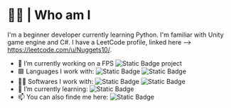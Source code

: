 # 👨‍💻 | Who am I
I'm a beginner developer currently learning Python. I'm familiar with Unity game engine and C#. I have a LeetCode profile, linked here --> https://leetcode.com/u/Nuggets10/.

- 🔭 I’m currently working on a FPS <img alt="Static Badge" src="https://img.shields.io/badge/Unity-black?logo=unity&logoColor=white&logoSize=auto"> project
- 🟩 Languages I work with: <img alt="Static Badge" src="https://img.shields.io/badge/C%23-purple?logo=sharp&logoColor=white&logoSize=auto"> <img alt="Static Badge" src="https://img.shields.io/badge/Python-yellow?logo=python&logoSize=auto">
- 🧑‍💻 Softwares I work with: <img alt="Static Badge" src="https://img.shields.io/badge/Unity-black?logo=unity&logoColor=white&logoSize=auto"> <img alt="Static Badge" src="https://img.shields.io/badge/Android_Studio-brightgreen?logo=androidstudio&logoColor=white">
- 🌱 I’m currently learning: <img alt="Static Badge" src="https://img.shields.io/badge/Kotlin-Red?logo=kotlin&logoColor=%23ffffff%20&color=%23ff0000%20">
- 📫 You can also finde me here: <img alt="Static Badge" src="https://img.shields.io/badge/LeetCode-yellow?logo=leetcode&logoColor=black">
